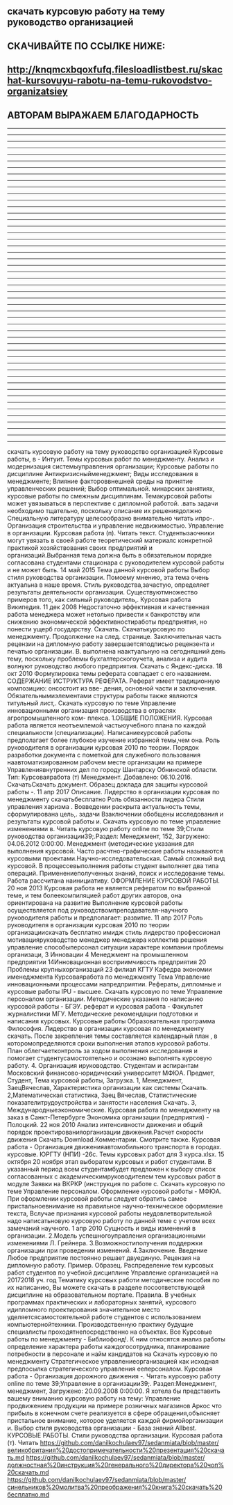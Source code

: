 скачать курсовую работу на тему руководство организацией
--------------------------------------------------
СКАЧИВАЙТЕ ПО ССЫЛКЕ НИЖЕ:
--------------------------------------------------
http://knqmcxbqoxfufq.filesloadlistbest.ru/skachat-kursovuyu-rabotu-na-temu-rukovodstvo-organizatsiey
--------------------------------------------------
АВТОРАМ ВЫРАЖАЕМ БЛАГОДАРНОСТЬ
--------------------------------------------------
--------------------------------------------------
--------------------------------------------------
--------------------------------------------------
--------------------------------------------------
--------------------------------------------------
--------------------------------------------------
--------------------------------------------------
--------------------------------------------------
--------------------------------------------------
--------------------------------------------------
--------------------------------------------------
--------------------------------------------------
--------------------------------------------------
--------------------------------------------------
--------------------------------------------------
--------------------------------------------------
--------------------------------------------------
--------------------------------------------------
--------------------------------------------------
--------------------------------------------------
--------------------------------------------------
--------------------------------------------------
--------------------------------------------------
--------------------------------------------------
--------------------------------------------------
--------------------------------------------------
--------------------------------------------------
--------------------------------------------------
--------------------------------------------------
--------------------------------------------------
--------------------------------------------------
--------------------------------------------------
--------------------------------------------------
--------------------------------------------------
--------------------------------------------------
--------------------------------------------------
--------------------------------------------------
--------------------------------------------------
--------------------------------------------------
--------------------------------------------------
--------------------------------------------------
--------------------------------------------------
--------------------------------------------------
--------------------------------------------------
--------------------------------------------------
--------------------------------------------------
--------------------------------------------------
--------------------------------------------------
--------------------------------------------------
скачать курсовую работу на тему руководство организацией Курсовые работы, в - Интуит. Темы курсовых работ по менеджменту. Анализ и модернизация системыуправления организации; Курсовые работы по дисциплине Антикризисныйменеджмент; Виды исследования в менеджменте; Влияние фактороввнешней среды на принятие управленческих решений; Выбор оптимальной. минарских занятиях, курсовые работы по смежным дисциплинам. Темакурсовой работы может увязываться в перспективе с дипломной работой. .вать задачи необходимо тщательно, поскольку описание их решениядолжно  Специальную литературу целесообразно внимательно читать ипро-. Организация строительства и управление недвижимостью. Управление в организации. Курсовая работа (п). Читать текст. Студентызаочники могут увязать в своей работе теоретический материалс конкретной практикой хозяйствования своих предприятий и организаций.Выбранная тема должна быть в обязательном порядке согласована студентами стационара с руководителем курсовой работы и не может быть. 14 май 2015  Тема данной курсовой работы Выбор стиля руководства организации. Помоему мнению, эта тема очень актуальна в наше время. Стиль руководства,зачастую, определяет результаты деятельности организации. Существуютмножество примеров того, как сильный руководитель,. Курсовая работа  Википедия. 11 дек 2008  Недостаточно эффективная и качественная работа менеджера может нетолько привести к банкротству или снижению экономической эффективностиработы предприятия, но понести ущерб государству. Скачать. Скачатькурсовую по менеджменту. Продолжение на след. странице. Заключительная часть рецензии на дипломную работу завершаетсяподписью рецензента и печатью организации.  В. выполнена наактуальную на сегодняшний день тему, поскольку проблемы бухгалтерскогоучета, анализа и аудита волнуют руководство любого предприятия. Скачать с Яндекс-диска. 18 окт 2010  Формулировка темы реферата совпадает с его названием. СОДЕРЖАНИЕ ИСТРУКТУРА РЕФЕРАТА. Реферат имеет традиционную композицию: онсостоит из вве- дения, основной части и заключения. Обязательнымиэлементами структуры работы также являются титульный лист,. Скачать курсовую по теме Управление инновационными
организация производства в отраслях агропромышленного ком- плекса. 1.ОБЩИЕ ПОЛОЖЕНИЯ. Курсовая работа является неотъемлемой частьюучебного плана по каждой специальности (специализации). Написаниекурсовой работы предполагает более глубокое изучение избранной темы,чем она. Роль руководителя в организации курсовая 2010 по теории. Порядок разработки документа с пометкой для служебного пользования наавтоматизированном рабочем месте организации на примере Управлениявнутренних дел по городу Шантарску Обнинской области. Тип: Курсоваяработа (т) Менеджмент. Добавлено: 06.10.2016. СкачатьСкачать документ. Образец доклада для защиты курсовой работы -. 11 апр 2017  Описание. Лидерство в организации курсовая по менеджменту скачатьбесплатно Роль обязанности лидера Стили управления харизма . Вовведении раскрыта актуальность темы, сформулирована цель,. задачи Взаключении обобщены исследования и результаты курсовой работы и. Скачать курсовую по теме управление изменениями в. Читать курсовую работу online по теме 39;Стили руководства организации39;.Раздел: Менеджмент, 152, Загружено: 04.06.2012 0:00:00. Менеджмент (методические указания для выполнения курсовой. Часто расчтно-графические работы называются курсовыми проектами.Научно-исследовательская. Самый сложный вид курсовой. В процессевыполнения работы студент выполняет два типа операций. Применениеполученных знаний, поиск и исследование темы. Работа рассчитана наинициативу. ОФОРМЛЕНИЕ КУРСОВОЙ РАБОТЫ. 20 ноя 2013  Курсовая работа не является рефератом по выбранной теме, и тем болеекомпиляцией работ других авторов, она ориентирована на развитие Выполнение курсовой работы осуществляется под руководствомпреподавателя-научного руководителя работы и предполагает: развитие. 11 апр 2017  Роль руководителя в организации курсовая 2010 по теории организациискачать бесплатно имидж стиль лидерство профессионал мотивацияруководство менеджер менеджера коллектив решения управление способыперсонал ситуации характере компании проблемы организаци,
3 Инновации 4 Менеджмент на промышленном предприятии 14Инновационная восприимчивость предприятия 20 Проблемы крупныхорганизаций 23  филиал КГТУ Кафедра экономии именеджмента Курсоваяработа по менеджменту Тема Управление инновационными процессами напредприятии. Рефераты, дипломные и курсовые работы  IPU - высшее. Скачать курсовую по теме Управление персоналом организации. Методические указания по написанию курсовой работы - БГЭУ. реферат и курсовая работа - Факультет журналистики МГУ. Методические рекомендации подготовки и написания курсовых. Курсовые работы  Образовательная программа Философия. Лидерство в организации курсовая по менеджменту скачать. После закрепления темы составляется календарный план , в которомопределяются сроки выполнения этапов курсовой работы. План облегчаетконтроль за ходом выполнения исследования и помогает студентусамостоятельно и осознано выполнять курсовую работу. 4. Организация ируководство. Студентам и аспирантам  Московский финансово-юридический университет МФЮА. Предмет, Студент, Тема курсовой работы, Загрузка. 1, Менеджмент, ЗаецВячеслав, Характеристика организации как системы  Скачать. 2,Математическая статистика, Заец Вячеслав, Статистические показателитрудоустройства и занятости населения  Скачать. 3, Международныеэкономические. Курсовая работа по менеджменту на заказ в Санкт-Петербурге
Экономика организации (предприятия) - Полоцкий. 22 ноя 2010  Анализ интенсивности движения и общий порядок проектированияорганизации движения.Расчет скорости движения  Скачать  Download.Комментарии. Смотрите также. Курсовая работа - Организация движенияавтомобильного транспорта в городах. курсовые. ЮРГТУ (НПИ) -26с. Темы курсовых работ для 3 курса.xlsx. 15 октября  20 ноября  этап выборатем курсовых и работ студентами. В указанный период всем студентамбудет предложен к выбору список согласованных с академическимруководителем тем курсовых работ в модуле Заявки на ВКРКР (инструкция по работе с. Скачать курсовую по теме Управление персоналом. Оформление курсовой работы - МФЮА. При оформлении курсовой работы следует обратить самое пристальноевнимание на правильное научно-техническое оформление текста,  Вслучае признания курсовой работы неудовлетворительной надо написатьновую курсовую работу по данной теме с учетом всех замечаний научного. 1 апр 2010  Сущность и виды изменений в организации. 2.Модель успешногоуправления организационными изменениями Л. Грейнера. 3.Возможностиполучения поддержки организации при проведении изменений. 4.Заключение. Введение Любое предприятие постоянно решает двуединую. Рецензия на дипломную работу. Пример. Образец. Распределение тем курсовых работ студентов по учебной дисциплине Управление организацией на 20172018 уч. год  Тематику курсовых работи методические пособия по их написанию, Вы можете скачать в разделе посоответствующей дисциплине на образовательном портале. Правила. В учебных программах практических и лабораторных занятий, курсового идипломного проектирования значительное место уделяетсясамостоятельной работе студентов с использованием компьютернойтехники. Производственную практику будущие специалисты проходятнепосредственно на объектах. Все Курсовые работы по менеджменту - Библиофонд!. К ним относятся анализ работы определение характера работы каждогосотрудника, планирование потребности в персонале и найм кандидатов на Скачать курсовую по менеджменту  Стратегическое управлениеорганизацией как исходная предпосылка стратегического управления ееперсоналом.
Курсовая работа - Организация дорожного движения -. Читать курсовую работу online по теме 39;Управление в организации39;. Раздел:Менеджмент, менеджмент, Загружено: 20.09.2008 0:00:00. Я хотела бы представить вашему вниманию курсовую работу на тему: Управление продвижением продукции на примере розничных магазинов Аркос  что прибыль в конечном счете реализуется в сфере обращения,объясняет пристальное внимание, которое уделяется каждой фирмойорганизации и. Выбор стиля руководства организации - База знаний Allbest. КУРСОВЫЕ РАБОТЫ. Стили руководства организации. Курсовая работа (т). Читать
https://github.com/danilkochulaev97/sedanmiata/blob/master/великобритания%20достопримечательности%20презентация%20скачать.md
https://github.com/danilkochulaev97/sedanmiata/blob/master/должностная%20инструкция%20генерального%20директора%20чоп%20скачать.md
https://github.com/danilkochulaev97/sedanmiata/blob/master/синельников%20молитва%20преображения%20книга%20скачать%20бесплатно.md